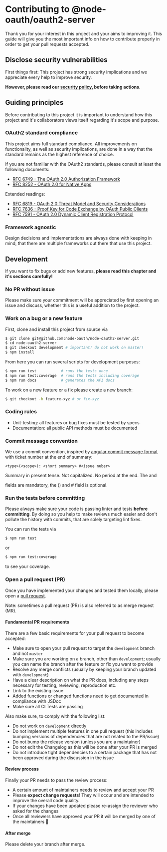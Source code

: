 # Contributing to @node-oauth/oauth2-server

Thank you for your interest in this project and your aims to improving it.
This guide will give you the most important info on how to contribute properly
in order to get your pull requests accepted.

## Disclose security vulnerabilities

First things first:
This project has strong security implications and we appreciate every help to
improve security.

**However, please read our [security policy](./SECURITY.md), before taking 
actions.**



## Guiding principles

Before contributing to this project it is important to understand how this 
project and it's collaborators views itself regarding it's scope and purpose.

### OAuth2 standard compliance

This project aims full standard compliance. All improvements on functionality, 
as well as security implications, are done in a way that the standard remains
as the highest reference of choice.

If you are not familiar with the OAuth2 standards, please consult at least the 
following documents:

- [RFC 6749 - The OAuth 2.0 Authorization Framework](https://datatracker.ietf.org/doc/html/rfc6749)
- [RFC 8252 - OAuth 2.0 for Native Apps](https://datatracker.ietf.org/doc/html/rfc8252)

Extended readings:

- [RFC 6819 - OAuth 2.0 Threat Model and Security Considerations](https://datatracker.ietf.org/doc/html/rfc6819)
- [RFC 7636 - Proof Key for Code Exchange by OAuth Public Clients](https://datatracker.ietf.org/doc/html/rfc7636)
- [RFC 7591 - OAuth 2.0 Dynamic Client Registration Protocol](https://datatracker.ietf.org/doc/html/rfc7591)

### Framework agnostic

Design decisions and implementations are always done with keeping in mind, that
there are multiple frameworks out there that use this project.



## Development

If you want to fix bugs or add new features, **please read this chapter and it's 
sections carefully!**

### No PR without issue

Please make sure your commitment will be appreciated by first opening an issue
and discuss, whether this is a useful addition to the project.

### Work on a bug or a new feature

First, clone and install this project from source via

```bash
$ git clone git@github.com:node-oauth/node-oauth2-server.git
$ cd node-oauth2-server
$ git checkout developmemt # important! do not work on master!
$ npm install
```

From here you can run several scripts for development purposes:

```bash
$ npm run test           # runs the tests once
$ npm run test:coverage  # runs the tests including coverage
$ npm run docs           # generates the API docs
```

To work on a new feature or a fix please create a new branch:

```bash
$ git checkout -b feature-xyz # or fix-xyz
```

### Coding rules

- Unit-testing: all features or bug fixes must be tested by specs
- Documentation: all public API methods must be documented

### Commit message convention

We use a commit convention, inspired by [angular commit message format](https://github.com/angular/angular/blob/master/CONTRIBUTING.md#-commit-message-format)
with ticket number at the end of summary:

```
<type>(<scope>): <short summary> #<issue nuber>
```
Summary in present tense. Not capitalized. No period at the end.
The <type> and <summary> fields are mandatory, the (<scope>) and #<number> field is optional.

### Run the tests before committing

Please always make sure your code is passing linter and tests **before
committing**. By doing so you help to make reviews much easier and don't pollute 
the history with commits, that are solely targeting lint fixes.

You can run the tests via

```bash
$ npm run test
```

or  

```bash
$ npm run test:coverage
```

to see your coverage.

### Open a pull request (PR) 

Once you have implemented your changes and tested them locally, please open
a [pull request](https://docs.github.com/en/github/collaborating-with-pull-requests/proposing-changes-to-your-work-with-pull-requests/creating-a-pull-request).

Note: sometimes a pull request (PR) is also referred to as merge request (MR).

#### Fundamental PR requirements

There are a few basic requirements for your pull request to become accepted:

- Make sure to open your pull request to target the `development` branch and not 
`master`
- Make sure you are working on a branch, other than `development`; usually you
  can name the branch after the feature or fix you want to provide
- Resolve any merge conflicts (usually by keeping your branch updated with 
  `development`)
- Have a clear description on what the PR does, including any steps necessary
  for testing, reviewing, reproduction etc.
- Link to the existing issue
- Added functions or changed functions need to get documented in compliance with
  JSDoc
- Make sure all CI Tests are passing

Also make sure, to comply with the following list:

- Do not work on `development` directly
- Do not implement multiple features in one pull request (this includes bumping
  versions of dependencies that are not related to the PR/issue)
- Do not bump the release version (unless you are a maintainer)
- Do not edit the Changelog as this will be done after your PR is merged
- Do not introduce tight dependencies to a certain package that has not been
  approved during the discussion in the issue

#### Review process

Finally your PR needs to pass the review process:

- A certain amount of maintainers needs to review and accept your PR
- Please **expect change requests**! They will occur and are intended to improve
  the overall code quality.
- If your changes have been updated please re-assign the reviewer who asked for
  the changes
- Once all reviewers have approved your PR it will be merged by one of the
  maintainers :tada:
 
#### After merge

Please delete your branch after merge.
